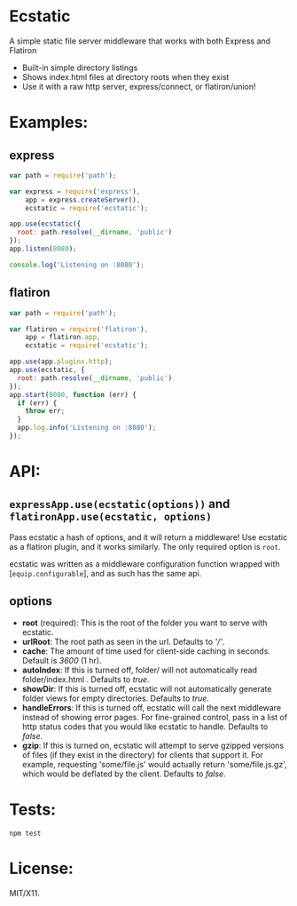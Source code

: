 # Ecstatic

A simple static file server middleware that works with both Express and Flatiron

* Built-in simple directory listings
* Shows index.html files at directory roots when they exist
* Use it with a raw http server, express/connect, or flatiron/union!

# Examples:

## express

``` js
var path = require('path');

var express = require('express'),
    app = express.createServer(),
    ecstatic = require('ecstatic');

app.use(ecstatic({
  root: path.resolve(__dirname, 'public')
});
app.listen(8080);

console.log('Listening on :8080');
```

## flatiron

``` js
var path = require('path');

var flatiron = require('flatiron'),
    app = flatiron.app,
    ecstatic = require('ecstatic');

app.use(app.plugins.http);
app.use(ecstatic, {
  root: path.resolve(__dirname, 'public')
});
app.start(8080, function (err) {
  if (err) {
    throw err;
  }
  app.log.info('Listening on :8080');
});
```

# API:

## `expressApp.use(ecstatic(options))` and `flatironApp.use(ecstatic, options)`

Pass ecstatic a hash of options, and it will return a middleware! Use ecstatic as a flatiron plugin, and it works similarly. The only required option is `root`.

ecstatic was written as a middleware configuration function wrapped with [`equip.configurable`], and as such has the same api.

## options

* **root** (required): This is the root of the folder you want to serve with ecstatic.
* **urlRoot**: The root path as seen in the url. Defaults to *'/'*.
* **cache**: The amount of time used for client-side caching in seconds. Default is *3600* (1 hr).
* **autoIndex**: If this is turned off, folder/ will not automatically read folder/index.html . Defaults to *true*.
* **showDir**: If this is turned off, ecstatic will not automatically generate folder views for empty directories. Defaults to *true*.
* **handleErrors**: If this is turned off, ecstatic will call the next middleware instead of showing error pages. For fine-grained control, pass in a list of http status codes that you would like ecstatic to handle. Defaults to *false*.
* **gzip**: If this is turned on, ecstatic will attempt to serve gzipped versions of files (if they exist in the directory) for clients that support it. For example, requesting 'some/file.js' would actually return 'some/file.js.gz', which would be deflated by the client. Defaults to *false*.

# Tests:

    npm test

# License:

MIT/X11.
